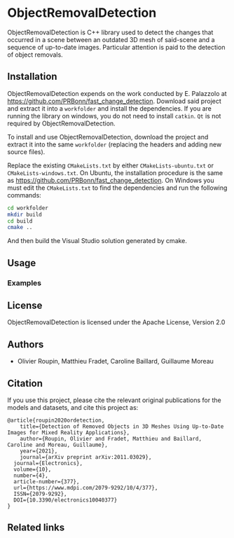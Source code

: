 # ObjectRemovalDetection

ObjectRemovalDetection is C++ library used to detect the changes that occurred
in a scene between an outdated 3D mesh of said-scene and a sequence of
up-to-date images. Particular attention is paid to the detection of object
removals.

## Installation

ObjectRemovalDetection expends on the work conducted by E. Palazzolo
at https://github.com/PRBonn/fast_change_detection. Download said project and
extract it into a `workfolder` and install the dependencies. If you are running
the library on windows, you do not need to install `catkin`. `Qt` is not
required by ObjectRemovalDetection.

To install and use ObjectRemovalDetection, download the project and extract it
into the same `workfolder` (replacing the headers and adding new source files).

Replace the existing `CMakeLists.txt` by either `CMakeLists-ubuntu.txt` or
`CMakeLists-windows.txt`. On Ubuntu, the installation procedure is the same as
https://github.com/PRBonn/fast_change_detection. On Windows you must edit the
`CMakeLists.txt` to find the dependencies and run the following commands:

```bash
cd workfolder
mkdir build
cd build
cmake ..
```

And then build the Visual Studio solution generated by cmake.

## Usage

### Examples



## License

ObjectRemovalDetection is licensed under the Apache License, Version 2.0

## Authors

* Olivier Roupin, Matthieu Fradet, Caroline Baillard, Guillaume Moreau

## Citation

If you use this project, please cite the relevant original publications for the
models and datasets, and cite this project as:

```
@article{roupin2020ordetection,
	title={Detection of Removed Objects in 3D Meshes Using Up-to-Date Images for Mixed Reality Applications},
	author={Roupin, Olivier and Fradet, Matthieu and Baillard, Caroline and Moreau, Guillaume},
	year={2021},
	journal={arXiv preprint arXiv:2011.03029},
  journal={Electronics},
  volume={10},
  number={4},
  article-number={377},
  url={https://www.mdpi.com/2079-9292/10/4/377},
  ISSN={2079-9292},
  DOI={10.3390/electronics10040377}
}
```

## Related links
